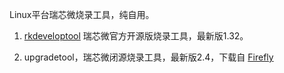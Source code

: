 Linux平台瑞芯微烧录工具，纯自用。

1. [rkdeveloptool](https://github.com/rockchip-linux/rkdeveloptool) 瑞芯微官方开源版烧录工具，最新版1.32。

2. upgradetool，瑞芯微闭源烧录工具，最新版2.4，下载自 [Firefly](https://en.t-firefly.com/doc/download/61.html)
